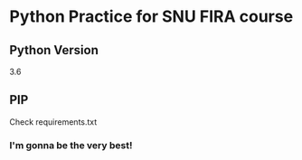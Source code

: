 # Python Practice for SNU FIRA course
## Python Version
3.6
## PIP
Check requirements.txt
### I'm gonna be the very best!